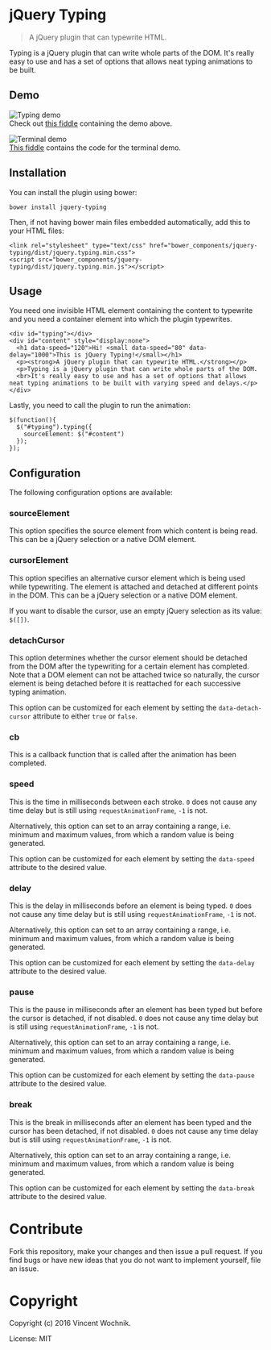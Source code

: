 # jQuery Typing

> A jQuery plugin that can typewrite HTML.

Typing is a jQuery plugin that can write whole parts of the DOM. It's really
easy to use and has a set of options that allows neat typing animations to be
built.

## Demo

![Typing demo](https://raw.githubusercontent.com/vwochnik/jquery-typing/master/demo.gif)
<br>Check out [this fiddle](https://jsfiddle.net/vwochnik/qh66c12y/8/) containing
the demo above.

![Terminal demo](https://raw.githubusercontent.com/vwochnik/jquery-typing/master/terminal.gif)
<br>[This fiddle](https://jsfiddle.net/vwochnik/7k9cj0qg/7/) contains the code for
the terminal demo.

## Installation

You can install the plugin using bower:

```
bower install jquery-typing
```

Then, if not having bower main files embedded automatically, add this to your
HTML files:

```
<link rel="stylesheet" type="text/css" href="bower_components/jquery-typing/dist/jquery.typing.min.css">
<script src="bower_components/jquery-typing/dist/jquery.typing.min.js"></script>
```

## Usage

You need one invisible HTML element containing the content to typewrite and you
need a container element into which the plugin typewrites.

```
<div id="typing"></div>
<div id="content" style="display:none">
  <h1 data-speed="120">Hi! <small data-speed="80" data-delay="1000">This is jQuery Typing!</small></h1>
  <p><strong>A jQuery plugin that can typewrite HTML.</strong></p>
  <p>Typing is a jQuery plugin that can write whole parts of the DOM.
  <br>It's really easy to use and has a set of options that allows neat typing animations to be built with varying speed and delays.</p>
</div>
```

Lastly, you need to call the plugin to run the animation:

```
$(function(){
  $("#typing").typing({
    sourceElement: $("#content")
  });
});
```

## Configuration

The following configuration options are available:

### sourceElement

This option specifies the source element from which content is being read. This
can be a jQuery selection or a native DOM element.

### cursorElement

This option specifies an alternative cursor element which is being used while
typewriting. The element is attached and detached at different points in the
DOM. This can be a jQuery selection or a native DOM element.

If you want to disable the cursor, use an empty jQuery selection as its
value: `$([])`.

### detachCursor

This option determines whether the cursor element should be detached from the
DOM after the typewriting for a certain element has completed. Note that a DOM
element can not be attached twice so naturally, the cursor element is being
detached before it is reattached for each successive typing animation.

This option can be customized for each element by setting the
`data-detach-cursor` attribute to either `true` or `false`.

### cb

This is a callback function that is called after the animation has been
completed.

### speed

This is the time in milliseconds between each stroke.
`0` does not cause any time delay but is still using `requestAnimationFrame`,
`-1` is not.

Alternatively, this option can set to an array containing a range, i.e. minimum
and maximum values, from which a random value is being generated.

This option can be customized for each element by setting the `data-speed`
attribute to the desired value.

### delay

This is the delay in milliseconds before an element is being typed.
`0` does not cause any time delay but is still using `requestAnimationFrame`,
`-1` is not.

Alternatively, this option can set to an array containing a range, i.e. minimum
and maximum values, from which a random value is being generated.

This option can be customized for each element by setting the `data-delay`
attribute to the desired value.

### pause

This is the pause in milliseconds after an element has been typed but before
the cursor is detached, if not disabled.
`0` does not cause any time delay but is still using `requestAnimationFrame`,
`-1` is not.

Alternatively, this option can set to an array containing a range, i.e. minimum
and maximum values, from which a random value is being generated.

This option can be customized for each element by setting the `data-pause`
attribute to the desired value.

### break

This is the break in milliseconds after an element has been typed and the cursor
has been detached, if not disabled.
`0` does not cause any time delay but is still using `requestAnimationFrame`,
`-1` is not.

Alternatively, this option can set to an array containing a range, i.e. minimum
and maximum values, from which a random value is being generated.

This option can be customized for each element by setting the `data-break`
attribute to the desired value.

# Contribute

Fork this repository, make your changes and then issue a pull request. If you
find bugs or have new ideas that you do not want to implement yourself, file an
issue.

# Copyright

Copyright (c) 2016 Vincent Wochnik.

License: MIT
